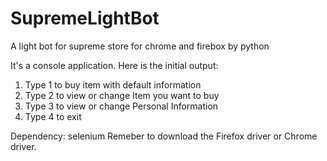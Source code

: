 # SupremeLightBot
A light bot for supreme store for chrome and firebox by python

It's a console application. Here is the initial output:
  1. Type 1 to buy item with default information
  2. Type 2 to view or change Item you want to buy
  3. Type 3 to view or change Personal Information
  4. Type 4 to exit
  
Dependency: selenium
Remeber to download the Firefox driver or Chrome driver.
